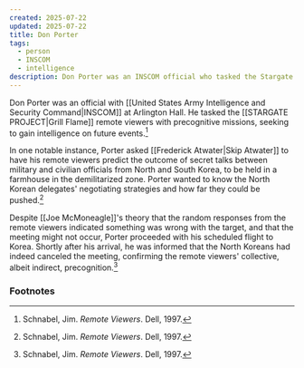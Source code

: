 ```yaml
---
created: 2025-07-22
updated: 2025-07-22
title: Don Porter
tags:
  - person
  - INSCOM
  - intelligence
description: Don Porter was an INSCOM official who tasked the Stargate Project remote viewers with precognitive missions, including predicting the outcome of talks between North and South Korea.
---
```

Don Porter was an official with [[United States Army Intelligence and Security Command|INSCOM]] at Arlington Hall. He tasked the [[STARGATE PROJECT|Grill Flame]] remote viewers with precognitive missions, seeking to gain intelligence on future events.[^1]

In one notable instance, Porter asked [[Frederick Atwater|Skip Atwater]] to have his remote viewers predict the outcome of secret talks between military and civilian officials from North and South Korea, to be held in a farmhouse in the demilitarized zone. Porter wanted to know the North Korean delegates' negotiating strategies and how far they could be pushed.[^1]

Despite [[Joe McMoneagle]]'s theory that the random responses from the remote viewers indicated something was wrong with the target, and that the meeting might not occur, Porter proceeded with his scheduled flight to Korea. Shortly after his arrival, he was informed that the North Koreans had indeed canceled the meeting, confirming the remote viewers' collective, albeit indirect, precognition.[^1]

### Footnotes

[^1]: Schnabel, Jim. *Remote Viewers*. Dell, 1997.